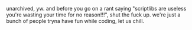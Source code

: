 unarchived, yw.
and before you go on a rant saying "scriptlibs are useless you're wasting your time for no reason!!!", shut the fuck up.
we're just a bunch of people tryna have fun while coding, let us chill.
